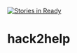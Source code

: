[![Stories in Ready](https://badge.waffle.io/j-mateo/hack2help.png?label=ready&title=Ready)](https://waffle.io/j-mateo/hack2help)
# hack2help
